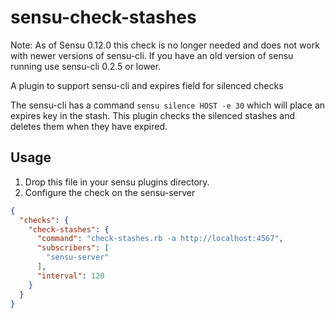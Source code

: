 sensu-check-stashes
===================

Note: As of Sensu 0.12.0 this check is no longer needed and does not work with newer versions of sensu-cli.  If you have an old version of sensu running use sensu-cli 0.2.5 or lower.

A plugin to support sensu-cli and expires field for silenced checks

The sensu-cli has a command `sensu silence HOST -e 30` which will place an expires key in the stash.  This plugin checks the silenced stashes and deletes them when they have expired.

Usage
-----------
1. Drop this file in your sensu plugins directory.
2. Configure the check on the sensu-server

````json
{
  "checks": {
    "check-stashes": {
      "command": "check-stashes.rb -a http://localhost:4567",
      "subscribers": [
        "sensu-server"
      ],
      "interval": 120
    }
  }
}
````
